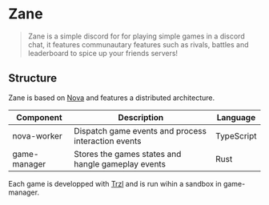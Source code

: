 # Zane

> Zane is a simple discord for for playing simple games in a discord chat, it features communautary features such as rivals, battles and leaderboard to spice up your friends servers!

## Structure

Zane is based on [Nova](https://github.com/discordnova/nova) and features a distributed architecture.

| Component    | Description                                         | Language   |
|--------------|-----------------------------------------------------|------------|
| nova-worker  | Dispatch game events and process interaction events | TypeScript |
| game-manager | Stores the games states and hangle gameplay events  | Rust       |

Each game is developped with [Trzl](https://github.com/teal-language/tl) and is run wihin a sandbox in game-manager.